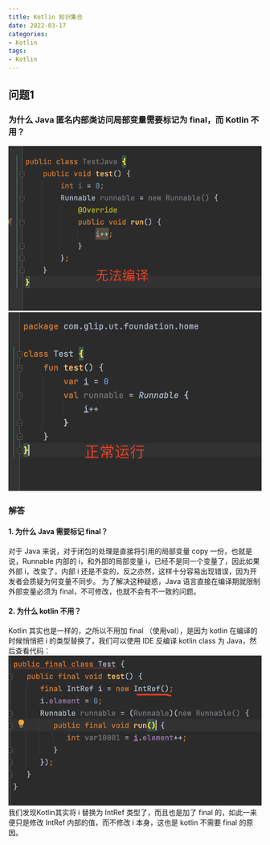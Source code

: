 ```yaml
---
title: Kotlin 知识集合
date: 2022-03-17
categories:
- Kotlin
tags:
- Kotlin
---
```

## 问题1
### 为什么 Java 匿名内部类访问局部变量需要标记为 final，而 Kotlin 不用？
![](/imgs/java_i_cannot_compile.png)
![](/imgs/kotlin_i_ok.png)
### 解答
#### 1. 为什么 Java 需要标记 final？
对于 Java 来说，对于闭包的处理是直接将引用的局部变量 copy 一份，也就是说，Runnable 内部的 i，和外部的局部变量 i，已经不是同一个变量了，因此如果外部 i，改变了，内部 i 还是不变的，反之亦然，这样十分容易出现错误，因为开发者会质疑为何变量不同步。
为了解决这种疑惑，Java 语言直接在编译期就限制外部变量必须为 final，不可修改，也就不会有不一致的问题。
#### 2. 为什么 kotlin 不用？
Kotlin 其实也是一样的，之所以不用加 final （使用val），是因为 kotlin 在编译的时候悄悄把 i 的类型替换了，我们可以使用 IDE 反编译 kotlin class 为 Java，然后查看代码：
![](/imgs/kotlin_i_decompile.png)
我们发现Kotlin其实将 i 替换为 IntRef 类型了，而且也是加了 final 的，如此一来便只是修改 IntRef 内部的值，而不修改 i 本身，这也是 kotlin 不需要 final 的原因。

